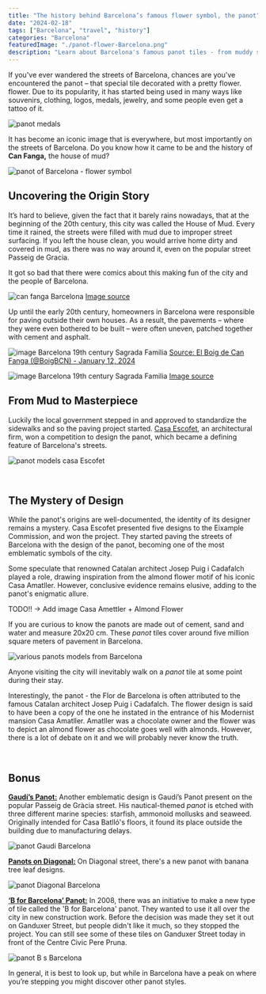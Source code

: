 ```yaml
---
title: "The history behind Barcelona’s famous flower symbol, the panot"
date: "2024-02-18"
tags: ["Barcelona", "travel", "history"]
categories: "Barcelona"
featuredImage: "./panot-flower-Barcelona.png"
description: "Learn about Barcelona's famous panot tiles - from muddy streets to city symbols. Discover their design secrets and the architects behind them."
---
```


If you've ever wandered the streets of Barcelona, chances are you've encountered the panot – that special tile decorated with a pretty flower. flower. Due to its popularity, it has started being used in many ways like souvenirs, clothing, logos, medals, jewelry, and some people even get a tattoo of it.

![panot medals](./panot-medals-barcelona.png)

It has become an iconic image that is everywhere, but most importantly on the streets of Barcelona. Do you know how it came to be and the history of **Can Fanga,** the house of mud?

![panot of Barcelona - flower symbol](./panot-flower-Barcelona.png)

## Uncovering the Origin Story

It’s hard to believe, given the fact that it barely rains nowadays, that at the beginning of the 20th century, this city was called the House of Mud. Every time it rained, the streets were filled with mud due to improper street surfacing. If you left the house clean, you would arrive home dirty and covered in mud, as there was no way around it, even on the popular street Passeig de Gracia.

It got so bad that there were comics about this making fun of the city and the people of Barcelona.

![can fanga Barcelona](./can-fanga-barcelona.png)
[Image source](https://raco.cat/index.php/TreballsComunicacio/article/view/243111/325780)

Up until the early 20th century, homeowners in Barcelona were responsible for paving outside their own houses. As a result, the pavements – where they were even bothered to be built – were often uneven, patched together with cement and asphalt.

<img alt="image Barcelona 19th century Sagrada Familia" draggable="true" src="https://pbs.twimg.com/media/GDo3uKEXsAApJkq?format=jpg&amp;name=900x900" class="css-9pa8cd" ></img>
[Source: El Boig de Can Fanga (@BoigBCN) - January 12, 2024](https://twitter.com/BoigBCN/status/1745769078126416026)

<img alt="image Barcelona 19th century Sagrada Familia" draggable="true" src="https://historiesdebcn.com/wp-content/uploads/2023/01/granvia.jpg" class="css-9pa8cd" ></img>
[Image source](https://historiesdebcn.com/can-fanga-quan-barcelona-era-la-ciutat-del-fang/)

## From Mud to Masterpiece

Luckily the local government stepped in and approved to standardize the sidewalks and so the paving project started. <a href="https://www.escofet.com/en" target="_blank" class="articleLink">Casa Escofet</a>, an architectural firm, won a competition to design the panot, which became a defining feature of Barcelona's streets.

![panot models casa Escofet](./panots-models-escofet.png)

<br/>

## The Mystery of Design

While the panot's origins are well-documented, the identity of its designer remains a mystery. Casa Escofet presented five designs to the Eixample Commission,
and won the project. They started paving the streets of Barcelona with the design of the panot, becoming one of the most emblematic symbols of the city.

Some speculate that renowned Catalan architect Josep Puig i Cadafalch played a role, drawing inspiration from the almond flower motif of his iconic Casa Amatller. However, conclusive evidence remains elusive, adding to the panot's enigmatic allure.

TODO!! -> Add image Casa Amettler + Almond Flower

If you are curious to know the panots are made out of cement, sand and water and measure 20x20 cm. These *panot* tiles cover around five million square meters of pavement in Barcelona.

![various panots models from Barcelona](./various-panots-models-barcelona.png)

Anyone visiting the city will inevitably walk on a *panot* tile at some point during their stay.

Interestingly, the panot - the Flor de Barcelona is often attributed to the famous Catalan architect Josep Puig i Cadafalch. The flower design is said to have been a copy of the one he instated in the entrance of his Modernist mansion Casa Amatller. Amatller was a chocolate owner and the flower was to depict an almond flower as chocolate goes well with almonds. However, there is a lot of debate on it and we will probably never know the truth.

<br/>

## Bonus

**<u>Gaudí’s Panot:</u>** Another emblematic design is Gaudí’s Panot present on the popular Passeig de Gràcia street. His nautical-themed *panot* is etched with three different marine species: starfish, ammonoid mollusks and seaweed. Originally intended for Casa Batlló's floors, it found its place outside the building due to manufacturing delays.

![panot Gaudi Barcelona](./panot-gaudi-barcelona.png)

**<u>Panots on Diagonal:</u>** On Diagonal street, there's a new panot with banana tree leaf designs.

![panot Diagonal Barcelona](./panot-Diagona-Barcelona.png)

**<u>‘B for Barcelona’ Panot:</u>** In 2008, there was an initiative to make a new type of tile called the 'B for Barcelona' panot. They wanted to use it all over the city in new construction work. Before the decision was made they set it out on Ganduxer Street, but people didn't like it much, so they stopped the project. You can still see some of these tiles on Ganduxer Street today in front of the Centre Civic Pere Pruna.

![panot B s Barcelona](./panot-b-Barcelona-2.png)

In general, it is best to look up, but while in Barcelona have a peak on where you’re stepping you might discover other panot styles.
